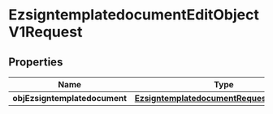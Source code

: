 
# EzsigntemplatedocumentEditObjectV1Request

## Properties
Name | Type | Description | Notes
------------ | ------------- | ------------- | -------------
**objEzsigntemplatedocument** | [**EzsigntemplatedocumentRequestCompound**](EzsigntemplatedocumentRequestCompound.md) |  | 



